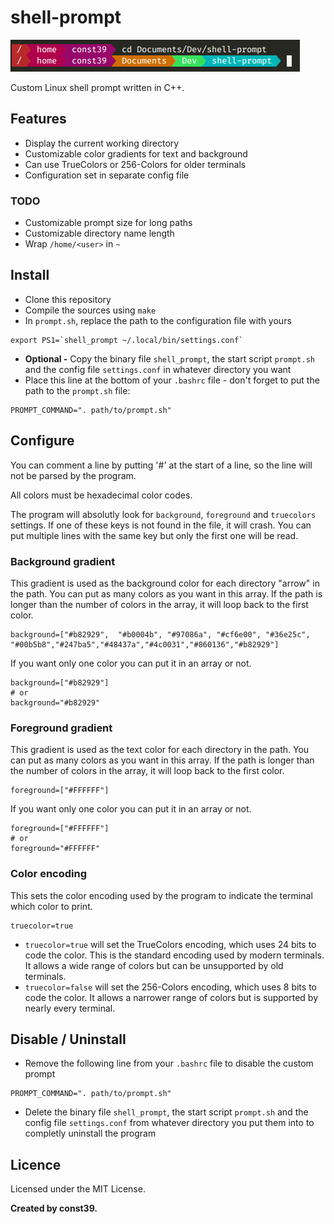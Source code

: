 # shell-prompt

![example](screenshots/screenshot.png)

Custom Linux shell prompt written in C++.

## Features

- Display the current working directory
- Customizable color gradients for text and background
- Can use TrueColors or 256-Colors for older terminals
- Configuration set in separate config file
	
### TODO
- Customizable prompt size for long paths
- Customizable directory name length
- Wrap `/home/<user>` in `~`
	
## Install
- Clone this repository
- Compile the sources using `make`
- In `prompt.sh`, replace the path to the configuration file with yours 
```
export PS1=`shell_prompt ~/.local/bin/settings.conf`
```

- **Optional -** Copy the binary file `shell_prompt`, the start script `prompt.sh` and the config file `settings.conf` in whatever directory you want
- Place this line at the bottom of your `.bashrc` file - don't forget to put the path to the `prompt.sh` file:
```
PROMPT_COMMAND=". path/to/prompt.sh"
```

## Configure

You can comment a line by putting '#' at the start of a line, so the line will not be parsed by the program.

All colors must be hexadecimal color codes.

The program will absolutly look for `background`, `foreground` and `truecolors` settings.
If one of these keys is not found in the file, it will crash.
You can put multiple lines with the same key but only the first one will be read.

### Background gradient

This gradient is used as the background color for each directory "arrow" in the path. 
You can put as many colors as you want in this array. 
If the path is longer than the number of colors in the array, it will loop back to the first color.
```
background=["#b82929",  "#b0004b", "#97086a", "#cf6e00", "#36e25c", "#00b5b8","#247ba5","#48437a","#4c0031","#860136","#b82929"]
```

If you want only one color you can put it in an array or not.
```
background=["#b82929"]
# or
background="#b82929"
```

### Foreground gradient

This gradient is used as the text color for each directory in the path. 
You can put as many colors as you want in this array. 
If the path is longer than the number of colors in the array, it will loop back to the first color.
```
foreground=["#FFFFFF"]
```

If you want only one color you can put it in an array or not.
```
foreground=["#FFFFFF"]
# or
foreground="#FFFFFF"
```

### Color encoding

This sets the color encoding used by the program to indicate the terminal which color to print.
```
truecolor=true
```

- `truecolor=true` will set the TrueColors encoding, which uses 24 bits to code the color. This is the standard encoding used by modern terminals. It allows a wide range of colors but can be unsupported by old terminals.  
- `truecolor=false` will set the 256-Colors encoding, which uses 8 bits to code the color. It allows a narrower range of colors but is supported by nearly every terminal.  


## Disable / Uninstall
- Remove the following line from your `.bashrc` file to disable the custom prompt
```
PROMPT_COMMAND=". path/to/prompt.sh"
```
- Delete the binary file `shell_prompt`, the start script `prompt.sh` and the config file `settings.conf` from whatever directory you put them into to completly uninstall the program

## Licence

Licensed under the MIT License.

**Created by const39.**
